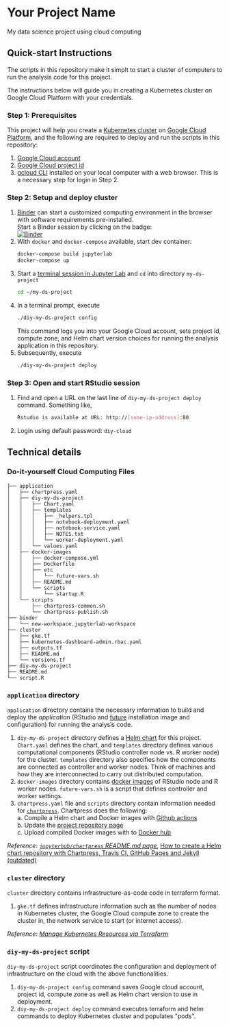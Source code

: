 # Your Project Name

My data science project using cloud computing

## Quick-start Instructions

The scripts in this repository make it simplt to start a cluster of computers to run the analysis code for this project.

The instructions below will guide you in creating a Kubernetes cluster on Google Cloud Platform with your credentials.

### Step 1: Prerequisites

This project will help you create a [Kubernetes cluster](https://kubernetes.io/docs/concepts/overview/what-is-kubernetes/) on [Google Cloud Platform](https://cloud.google.com), and the following are required to deploy and run the scripts in this repository:

1. [Google Cloud account](https://cloud.google.com)
1. [Google Cloud project id](https://cloud.google.com/resource-manager/docs/creating-managing-projects)
1. [gcloud CLI](https://cloud.google.com/sdk/docs/install) installed on your local computer with a web browser. This is a necessary step for login in Step 2.

### Step 2: Setup and deploy cluster

1. [Binder](https://mybinder.org) can start a customized computing environment in the browser with software requirements pre-installed.  
    Start a Binder session by clicking on the badge:  
    [![Binder](https://mybinder.org/badge_logo.svg)](https://mybinder.org/v2/gh/diy-ds-cloud/my-ds-project/main?urlpath=git-pull%3Frepo%3Dhttps%253A%252F%252Fgithub.com%252Fdiy-ds-cloud%252Fmy-ds-project%26urlpath%3Dlab%252Ftree%252Fmy-ds-project%252F%26branch%3Dmain)
1. With `docker` and `docker-compose` available, start dev container:
    ```bash
    docker-compose build jupyterlab
    docker-compose up
    ```
1. Start a [terminal session in Jupyter Lab](https://jupyterlab.readthedocs.io/en/stable/user/terminal.html) and `cd` into directory `my-ds-project`
    ```bash
    cd ~/my-ds-project
    ```
3. In a terminal prompt, execute  
    ```bash
    ./diy-my-ds-project config
    ```
    This command logs you into your Google Cloud account, sets project id, compute zone, and Helm chart version choices for running the analysis application in this repository.
1. Subsequently, execute 
    ```bash
    ./diy-my-ds-project deploy
    ```

### Step 3: Open and start RStudio session
1. Find and open a URL on the last line of `diy-my-ds-project deploy` command. Something like,
    ```bash
    Rstudio is available at URL: http://[some-ip-address]:80
    ```
1. Login using default password: `diy-cloud`

## Technical details

### Do-it-yourself Cloud Computing Files

```
├── application
│   ├── chartpress.yaml
│   ├── diy-my-ds-project
│   │   ├── Chart.yaml
│   │   ├── templates
│   │   │   ├── _helpers.tpl
│   │   │   ├── notebook-deployment.yaml
│   │   │   ├── notebook-service.yaml
│   │   │   ├── NOTES.txt
│   │   │   └── worker-deployment.yaml
│   │   └── values.yaml
│   ├── docker-images
│   │   ├── docker-compose.yml
│   │   ├── Dockerfile
│   │   ├── etc
│   │   │   └── future-vars.sh
│   │   ├── README.md
│   │   └── scripts
│   │       └── startup.R
│   └── scripts
│       ├── chartpress-common.sh
│       └── chartpress-publish.sh
├── binder
│   └── new-workspace.jupyterlab-workspace
├── cluster
│   ├── gke.tf
│   ├── kubernetes-dashboard-admin.rbac.yaml
│   ├── outputs.tf
│   ├── README.md
│   └── versions.tf
├── diy-my-ds-project
├── README.md
└── script.R
```
### `application` directory

`application` directory contains the necessary information to build and deploy the _application_ (RStudio and [future](https://future.futureverse.org) installation image and configuration) for running the analysis code.

1. `diy-my-ds-project` directory defines a [Helm chart](https://helm.sh) for this project. `Chart.yaml` defines the chart, and `templates` directory defines various computational components (RStudio controller node vs. R worker node) for the cluster. `templates` directory also specifies how the components are connected as controller and worker nodes. Think of machines and how they are interconnected to carry out distributed computation.
1. `docker-images` directory contains [docker images](https://docs.docker.com/get-started/overview/#images) of RStudio node and R worker nodes. `future-vars.sh` is a script that defines controller and worker settings.
1. `chartpress.yaml` file and `scripts` directory contain information needed for [`chartpress`](https://github.com/jupyterhub/chartpress). Chartpress does the following:  
    a. Compile a Helm chart and Docker images with [Github actions](https://github.com/diy-ds-cloud/my-ds-project/actions)  
    b. Update the [project repository page](https://diy-ds-cloud.github.io/my-ds-project)  
    c. Upload compiled Docker images with to [Docker hub](https://hub.docker.com/u/dddlab)

_Reference: [`jupyterhub/chartpress` README.md page](https://github.com/jupyterhub/chartpress#readme)_, [How to create a Helm chart repository with Chartpress, Travis CI, GitHub Pages and Jekyll (outdated)](https://jacobtomlinson.dev/posts/2019/how-to-create-a-helm-chart-repository-with-chartpress-travis-ci-github-pages-and-jekyll/)

### `cluster` directory

`cluster` directory contains infrastructure-as-code code in terraform format.

1. `gke.tf` defines infrastructure information such as the number of nodes in Kubernetes cluster, the Google Cloud compute zone to create the cluster in, the network service to start (or internet access).

_Reference: [Manage Kubernetes Resources via Terraform](https://learn.hashicorp.com/tutorials/terraform/kubernetes-provider)_

### `diy-my-ds-project` script

`diy-my-ds-project` script coordinates the configuration and deployment of infrastructure on the cloud with the above functionalities.

1. `diy-my-ds-project config` command saves Google cloud account, project id, compute zone as well as Helm chart version to use in deployment.
1. `diy-my-ds-project deploy` command executes terraform and helm commands to deploy Kubernetes cluster and populates "pods".
